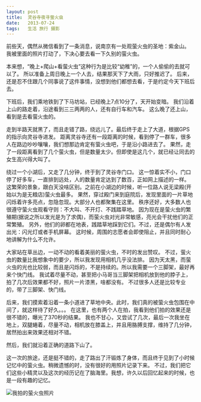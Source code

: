 ```yaml
---
layout: post
title:  灵谷寺夜寻萤火虫
date:   2013-07-24
tags:   生活 旅行 摄影
---
```


前些天，偶然从微信看到了一条消息，说南京有一处观萤火虫的圣地：紫金山。
我被里面的照片打动了，下决心要去看一下久别的萤火虫。

<!-- more -->

本来想，“晚上+爬山+看萤火虫”这种行为是比较“幼稚”的，一个人偷偷的去就可以了。
所以准备上周日晚上一个人去，结果那天下了大雨，只好推迟了。
后来，还是忍不住跟几个同事说了这件事情，没想到他们都想去看，于是约定今天下班后去。

下班后，我们乘地铁到了下马坊站，已经晚上7点10分了，天开始变暗。
我们沿着上山的路走着，沿途看到三三两两的人，还有自行车和汽车。
这么晚了还上山，看到是去看萤火虫的。

走到半路天就黑了，而且走错了路，绕远儿了。最后终于走上了大道，根据GPS的指示向灵谷寺进发。
距离灵谷寺还有一段距离的时候，看到停了一群车，很多人在路边吵吵嚷嚷，我们想那边肯定有萤火虫吧，于是沿小路进去了。
果然，走了一段距离看到了几个萤火虫，但是数量太少。但即使是这几个，就已经让同去的女生高兴得大叫了。

绕过一个小湖后，又走了几分钟，终于到了灵谷寺门口。
这一惊着实不小，门口停了好多车，一直排到远处，人的数量肯定达到了数百，正如网上描述的一样。
这繁荣的景象，跟白天没啥区别。之前在小湖边的时候，听一位路人说无梁殿(开始以为是无粮店)萤火虫最多。
果然，穿过殿门来到庭院后，发现里面的一片草地闪烁着许多亮点，忽隐忽现。大部分人也都聚集在这里。
秩序还好，大多数人也很遵守萤火虫观看守则：不大叫、不开灯、不践踏草地。
因为现在是萤火虫的繁殖期(据说之所以发光是为了求偶)，而萤火虫对光非常敏感，亮光会干扰他们的正常繁殖。
另外，他们的卵都在地表，践踏草地踩到它们。不过，还是偶尔有人发出光：闪光灯或者手机屏幕。
这时候，周围的志愿者会即使阻止，并且同时耐心地讲解为什么不允许。

大家站在草丛边，一动不动的看着美丽的萤火虫，不时的发出赞叹。
不过，萤火虫的数量比我想象中的要少，所以我发现用相机几乎没法排。
因为天太黑，而萤火虫的光也比较弱，而且是闪烁的，不是持续的。所以我需要一个三脚架，最好再来个快门线。
我试着尽量不动，甚至把小马哥当三脚架把相机放到他的脖子上，拍了几次后效果都不好，照片一片漆黑，啥都没有。
不过很多人还是比较专业的，带了三脚架、快门线。

后来，我们摸索着沿着一条小道进了草地中央。此时，我们真的被萤火虫包围在中间了，就这样待了好久。。。
在这里，也有两个人在拍，我看到他们拍的效果还是很不错的，曝光了370秒的结果。
我也不甘心，又尝试了几次，最后一次我坐在地上，双腿蜷着，尽量不动，相机放在膝盖上，并且用胳膊支撑，维持了几分钟，居然拍出来效果还相对不错。

然后，我们就沿着正确的道路下山了。

这一次的旅途，还是挺不错的，走了路出了汗锻炼了身体，而且终于见到了小时候记忆中的萤火虫。稍微遗憾的时，没有很好的用照片记录下来。
不过，我们把它们这些小精灵以及这次的经历记在了脑海里。我想，许久以后回忆起来的时候，也是一段有趣的记忆。

![我拍的萤火虫照片](https://kdwoqg.bay.livefilestore.com/y2prkGycFX6K_bd7nUQR4Mg59FpSbRR77x2_iYMb-dqx9ESb4808brPcvvVz7s5XF4Yvf7rP3kuQl69UtiXtcyC2Z8unGyTpDP4HKJFg_v2_JuOnw9pUR1oVsxuUKVLMDAk "我拍的萤火虫照片")
